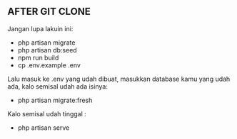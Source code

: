 ## AFTER GIT CLONE
Jangan lupa lakuin ini:
- php artisan migrate
- php artisan db:seed
- npm run build
- cp .env.example .env

Lalu masuk ke .env yang udah dibuat, masukkan database kamu yang udah ada, kalo semisal udah ada isinya:
- php artisan migrate:fresh

Kalo semisal udah tinggal :
- php artisan serve
